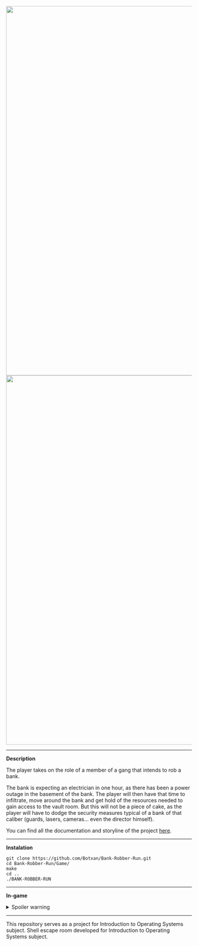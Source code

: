 <div align="center">
  <img src="https://user-images.githubusercontent.com/33251573/170687797-1c2e5101-cab1-4114-8b42-9a032ca16684.PNG" width="1000">
  <img src="https://user-images.githubusercontent.com/33251573/170691150-9351960e-bee9-48bc-96fd-8dfa3d62e2aa.gif" width="1000">
</div>

---

**Description**

The player takes on the role of a member of a gang that intends to rob a bank.

The bank is expecting an electrician in one hour, as there has been a power outage in the basement of the bank. The player will then have that time to infiltrate, move around the bank and get hold of the resources needed to gain access to the vault room. But this will not be a piece of cake, as the player will have to dodge the security measures typical of a bank of that caliber (guards, lasers, cameras... even the director himself).

You can find all the documentation and storyline of the project [here](https://github.com/Botxan/Bank-Robber-Run/blob/main/BANK-ROBBER-RUN%20-%20Report.pdf).

---

**Instalation**
```
git clone https://github.com/Botxan/Bank-Robber-Run.git
cd Bank-Robber-Run/Game/
make
cd ..
./BANK-ROBBER-RUN
```

---

**In-game**
<details>
  
  <summary>Spoiler warning</summary>
  <br />
  You can find the map and all the decision trees of the game <a href="https://github.com/Botxan/Bank-Robber-Run/blob/main/Map%20and%20decision%20trees.png">here</a>.
  <br /><br />
  <div align="center">
    <img src="https://user-images.githubusercontent.com/33251573/170688930-d707585d-3ce4-4c0b-a830-a5a4e5653f3f.gif" width="1000">
    <img src="https://user-images.githubusercontent.com/33251573/170691314-541096e8-de28-4b5d-9334-225eb27cd099.gif" width="1000">
    <img src="https://user-images.githubusercontent.com/33251573/170691383-e5ac2f6d-45f3-4ffe-af97-91d22ce128f1.gif" width="1000">
  </div>
</details>

---

This repository serves as a project for Introduction to Operating Systems subject. 
Shell escape room developed for Introduction to Operating Systems subject.
